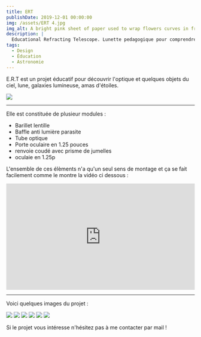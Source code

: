 ```yaml
---
title: ERT
publishDate: 2019-12-01 00:00:00
img: /assets/ERT 4.jpg
img_alt: A bright pink sheet of paper used to wrap flowers curves in front of rich blue background
description: |
  Educational Refracting Telescope. Lunette pedagogique pour comprendre son fonctionnement optique.
tags:
  - Design
  - Éducation
  - Astronomie
---
```


E.R.T est un projet éducatif pour découvrir l'optique et quelques objets du ciel, lune, galaxies lumineuse, amas d'étoiles.

<img src="/assets/ERT 7.jpg">

---
Elle est constituée de plusieur modules : 

- Barillet lentille
- Baffle anti lumière parasite
- Tube optique
- Porte oculaire en 1.25 pouces
- renvoie coudé avec prisme de jumelles
- oculaie en 1.25p

L'ensemble de ces élèments n'a qu'un seul sens de montage et ça se fait facilement comme le montre la vidéo ci dessous :
<div class="embedresize">
<div>
<iframe width="560" height="315" src="https://www.youtube.com/embed/GQQfFflsZY0?si=n0A6sX5l8ryyjEZE" title="YouTube video player" frameborder="0" allow="accelerometer; autoplay; clipboard-write; encrypted-media; gyroscope; picture-in-picture; web-share" referrerpolicy="strict-origin-when-cross-origin" allowfullscreen></iframe>
</div>
</div>

---

Voici quelques images du projet : 

<img src="/assets/ERT 3.jpg"> 
<img src="/assets/ERT.jpg">
<img src="/assets/ERT 2.jpg">
<img src="/assets/ERT 5.jpg">
<img src="/assets/ERT 6.jpg">
<img src="/assets/ERT 8.jpg">

Si le projet vous intéresse n'hésitez pas à me contacter par mail ! 



<style>
.embedresize {
max-width: 560px;
margin: auto;
}

.embedresize div {
position: relative;
height: 0;
padding-bottom: 56.25%;
}

.embedresize iframe {
position: absolute;
top: 0;
left: 0;
width: 100%;
height: 100%;
}

</style>